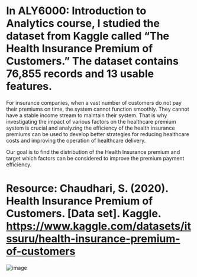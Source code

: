 # In ALY6000: Introduction to Analytics course, I studied the dataset from Kaggle called “The Health Insurance Premium of Customers.” The dataset contains 76,855 records and 13 usable features.
For insurance companies, when a vast number of customers do not pay their premiums on time, the system cannot function smoothly. They cannot have a stable income stream to maintain their system. That is why investigating the impact of various factors on the healthcare premium system is crucial and analyzing the efficiency of the health insurance premiums can be used to develop better strategies for reducing healthcare costs and improving the operation of healthcare delivery. 

Our goal is to find the distribution of the Health Insurance premium and target which factors can be considered to improve the premium payment efficiency.

# Resource: Chaudhari, S. (2020). Health Insurance Premium of Customers. [Data set]. Kaggle. https://www.kaggle.com/datasets/itssuru/health-insurance-premium-of-customers
![image](https://github.com/chloejheng/The-Health-Insurance-Premium-of-Customers/assets/160702327/92bf018c-a1a0-432c-9510-11d5e4fe3ec0)
